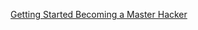[Getting Started Becoming a Master Hacker](https://www.amazon.com/Getting-Started-Becoming-Master-Hacker/dp/1711729299?keywords=getting+started+becoming+a+master+hacker&qid=1637240077&qsid=143-9766529-9892531&sr=8-1&sres=1711729299%2C1593278551%2C1788990552%2C1699667535%2CB0716MTGBB%2CB075H63XVY%2CB091ZJ5PWZ&srpt=ABIS_BOOK&linkCode=li2&tag=hackerarise-20&linkId=779378d48ca3fc6ead1df2db241bcc64&language=en_US&ref_=as_li_ss_il)
